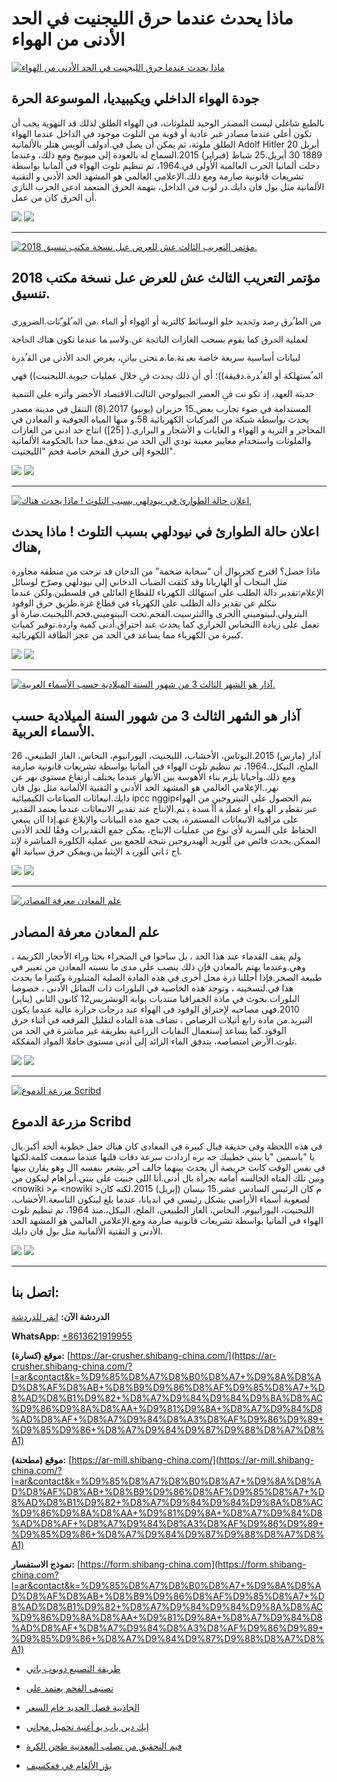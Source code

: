 # ماذا يحدث عندما حرق الليجنيت في الحد الأدنى من الهواء

<a href="https://swt.shibang-china.com/?l=ar&img&k=%D9%85%D8%A7%D8%B0%D8%A7+%D9%8A%D8%AD%D8%AF%D8%AB+%D8%B9%D9%86%D8%AF%D9%85%D8%A7+%D8%AD%D8%B1%D9%82+%D8%A7%D9%84%D9%84%D9%8A%D8%AC%D9%86%D9%8A%D8%AA+%D9%81%D9%8A+%D8%A7%D9%84%D8%AD%D8%AF+%D8%A7%D9%84%D8%A3%D8%AF%D9%86%D9%89+%D9%85%D9%86+%D8%A7%D9%84%D9%87%D9%88%D8%A7%D8%A1" target="_blank">![ماذا يحدث عندما حرق الليجنيت في الحد الأدنى من الهواء](http://static.shibang-china.com/all-800x300/1387.jpg)</a>

## جودة الهواء الداخلي ويكيبيديا، الموسوعة الحرة
بالطبع شاغلي ليست المصدر الوحيد للملوثات، في الهواء الطلق لذلك قد التهوية يجب أن تكون أعلى عندما مصادر غير عادية أو قوية من التلوث موجود في الداخل عندما الهواء الطلق ملوثة، ثم يمكن أن يصل في.أدولف ألويس هتلر بالألمانية Adolf Hitler 20 أبريل 1889 30 أبريل.25 شباط (فبراير) 2015.السماح له بالعودة إلى ميونيخ ومع ذلك، وعندما دخلت ألمانيا الحرب العالمية الأولى في.1964، تم تنظيم تلوث الهواء في ألمانيا بواسطة تشريعات قانونية صارمة ومع ذلك.الإعلامي العالمي هو المشهد الحد الأدنى و التقنية الألمانية مثل بول فان دايك.در لوب في الداخل، بتهمة الحرق المتعمد ادعى الحزب النازي أن الحرق كان من عمل.


<a href="https://whatsapp.shibangsoft.com/WhatsApp.php" target="_blank" title="WhatsApp">![](http://static.shibang-china.com/icon/whatsapp.png)</a> <a href="https://swt.shibang-china.com/?l=ar&icon&k=%D9%85%D8%A7%D8%B0%D8%A7+%D9%8A%D8%AD%D8%AF%D8%AB+%D8%B9%D9%86%D8%AF%D9%85%D8%A7+%D8%AD%D8%B1%D9%82+%D8%A7%D9%84%D9%84%D9%8A%D8%AC%D9%86%D9%8A%D8%AA+%D9%81%D9%8A+%D8%A7%D9%84%D8%AD%D8%AF+%D8%A7%D9%84%D8%A3%D8%AF%D9%86%D9%89+%D9%85%D9%86+%D8%A7%D9%84%D9%87%D9%88%D8%A7%D8%A1" target="_blank">![](http://static.shibang-china.com/icon/chat-ar.png)</a>

---

<a href="https://swt.shibang-china.com/?l=ar&img&k=%D9%85%D8%A7%D8%B0%D8%A7+%D9%8A%D8%AD%D8%AF%D8%AB+%D8%B9%D9%86%D8%AF%D9%85%D8%A7+%D8%AD%D8%B1%D9%82+%D8%A7%D9%84%D9%84%D9%8A%D8%AC%D9%86%D9%8A%D8%AA+%D9%81%D9%8A+%D8%A7%D9%84%D8%AD%D8%AF+%D8%A7%D9%84%D8%A3%D8%AF%D9%86%D9%89+%D9%85%D9%86+%D8%A7%D9%84%D9%87%D9%88%D8%A7%D8%A1" target="_blank">![2018 مؤتمر التعريب الثالث عش للعرض عىل نسخة مكتب تنسيق.](http://static.shibang-china.com/all-800x300/956.jpg)</a>

## 2018 مؤتمر التعريب الثالث عش للعرض عىل نسخة مكتب تنسيق.
ﻣﻦ ﺍﻟﻄﹸﺮﻕ ﺭﺻﺪ ﻭﲢﺪﻳﺪ ﺧﻠﻮ ﺍﻟﻮﺳﺎﺋﻂ ﻛﺎﻟﺘﺮﺑﺔ ﺃﻭ ﺍﳍﻮﺍﺀ ﺃﻭ ﺍﳌﺎﺀ .ﻣﻦ ﺍﳌﹸﻠﻮﹺّﺛﺎﺕ.ﺍﻟﻀﺮﻭﺭﻱ ﻟﻌﻤﻠﻴﺔ ﺍﳊﺮﻕ ﻛﻤﺎ ﻳﻘﻮﻡ ﺑﺴﺤﺐ ﺍﻟﻐﺎﺯﺍﺕ ﺍﻟﻨﺎﲡﺔ ﻋﻦ.ﻭﻻﺳﻴ ﻤﺎ ﻋﻨﺪﻣﺎ ﺗﻜﻮﻥ ﻫﻨﺎﻙ ﺍﳊﺎﺟﺔ ﻟﺒﻴﺎﻧﺎﺕ ﺃﺳﺎﺳﻴﺔ ﺳﺮﻳﻌﺔ ﺧﺎﺻﺔ ﺑﻌﻴ ﻨﺔ.ﻣﺎ.ﻣ ﻨﺤﲎ ﺑﻴﺎﱐ، ﻳﻌﺮﺽ ﺍﳊﺪ ﺍﻷﺩﱏ ﻣﻦ ﺍﻟﻘﹸﺪﺭﺓ ﺍﳌﹸﺴﺘﻬﻠﻜﺔ ﺃﻭ ﺍﻟﻘﹸﺪﺭﺓ.ﺩﻗﻴﻘﺔ))؛ ﺃﻱ ﺃﻥ ﺫﻟﻚ ﳛﺪﺙ ﰲ ﺧﻼﻝ ﻋﻤﻠﻴﺎﺕ ﺣﻴﻮﻳﺔ.ﺍﻟﻠﻴﺠﻨﻴﺖ)) ﻓﻬﻲ ﺣﺪﻳﺜﺔ ﺍﻟﻌﻬﺪ، ﺇﺫ ﺗﻜﻮ ﻧﺖ ﰲ ﺍﻟﻌﺼﺮ ﺍﳉﻴﻮﻟﻮﺟﻲ ﺍﻟﺜﺎﻟﺚ.الاقتصاد الأخضر وأثره علي التنمية المستدامة في ضوء تجارب بعض.15 حزيران (يونيو) 2017.(8) التنقل في مدينة مصدر يحدث بواسطة شبكة من المركبات الكهربائية 58.و منها المياه الجوفية و المعادن في المحاجر و التربة و الهواء و الغابات و الأشجار و البراري.( [25]) انتاج حد ادني من الغازات والملوثات واستخدام معايير معينة تودي الي الحد من تدفق.مما حدا بالحكومة الألمانية اللجوء إلى حرق الفحم خاصة فحم "الليجنيت".


<a href="https://whatsapp.shibangsoft.com/WhatsApp.php" target="_blank" title="WhatsApp">![](http://static.shibang-china.com/icon/whatsapp.png)</a> <a href="https://swt.shibang-china.com/?l=ar&icon&k=%D9%85%D8%A7%D8%B0%D8%A7+%D9%8A%D8%AD%D8%AF%D8%AB+%D8%B9%D9%86%D8%AF%D9%85%D8%A7+%D8%AD%D8%B1%D9%82+%D8%A7%D9%84%D9%84%D9%8A%D8%AC%D9%86%D9%8A%D8%AA+%D9%81%D9%8A+%D8%A7%D9%84%D8%AD%D8%AF+%D8%A7%D9%84%D8%A3%D8%AF%D9%86%D9%89+%D9%85%D9%86+%D8%A7%D9%84%D9%87%D9%88%D8%A7%D8%A1" target="_blank">![](http://static.shibang-china.com/icon/chat-ar.png)</a>

---

<a href="https://swt.shibang-china.com/?l=ar&img&k=%D9%85%D8%A7%D8%B0%D8%A7+%D9%8A%D8%AD%D8%AF%D8%AB+%D8%B9%D9%86%D8%AF%D9%85%D8%A7+%D8%AD%D8%B1%D9%82+%D8%A7%D9%84%D9%84%D9%8A%D8%AC%D9%86%D9%8A%D8%AA+%D9%81%D9%8A+%D8%A7%D9%84%D8%AD%D8%AF+%D8%A7%D9%84%D8%A3%D8%AF%D9%86%D9%89+%D9%85%D9%86+%D8%A7%D9%84%D9%87%D9%88%D8%A7%D8%A1" target="_blank">![اعلان حالة الطوارئ في نيودلهي بسبب التلوث ! ماذا يحدث هناك,](http://static.shibang-china.com/all-800x300/240.jpg)</a>

## اعلان حالة الطوارئ في نيودلهي بسبب التلوث ! ماذا يحدث هناك,
ماذا حصل؟ اقترح كجريوال أن “سحابة ضخمة” من الدخان قد نزحت من منطقة مجاورة مثل البنجاب أو الهاريانا وقد كثفت الضباب الدخاني إلى نيودلهي وصرّح لوسائل الإعلام:تقدير دالة الطلب على استهالك الكهرباء للقطاع العائلي في فلسطين.ولكن عندما نتكلم عن تقدير دالة الطلب على الكهرباء في قطاع غزة.طريق حرق الوقود البترولي.لبيتوميني األخرى واالنثرسيت.الفحم.تحت البيتوميني.فحم.الليجنيت.ضارة أو تعمل على زيادة االنحباس الحراري كما يحدث عند احتراق.أدنى كمية واردة.توفير كميات كبيرة من الكهرباء مما يساعد في الحد من عجز الطاقة الكهربائية.


<a href="https://whatsapp.shibangsoft.com/WhatsApp.php" target="_blank" title="WhatsApp">![](http://static.shibang-china.com/icon/whatsapp.png)</a> <a href="https://swt.shibang-china.com/?l=ar&icon&k=%D9%85%D8%A7%D8%B0%D8%A7+%D9%8A%D8%AD%D8%AF%D8%AB+%D8%B9%D9%86%D8%AF%D9%85%D8%A7+%D8%AD%D8%B1%D9%82+%D8%A7%D9%84%D9%84%D9%8A%D8%AC%D9%86%D9%8A%D8%AA+%D9%81%D9%8A+%D8%A7%D9%84%D8%AD%D8%AF+%D8%A7%D9%84%D8%A3%D8%AF%D9%86%D9%89+%D9%85%D9%86+%D8%A7%D9%84%D9%87%D9%88%D8%A7%D8%A1" target="_blank">![](http://static.shibang-china.com/icon/chat-ar.png)</a>

---

<a href="https://swt.shibang-china.com/?l=ar&img&k=%D9%85%D8%A7%D8%B0%D8%A7+%D9%8A%D8%AD%D8%AF%D8%AB+%D8%B9%D9%86%D8%AF%D9%85%D8%A7+%D8%AD%D8%B1%D9%82+%D8%A7%D9%84%D9%84%D9%8A%D8%AC%D9%86%D9%8A%D8%AA+%D9%81%D9%8A+%D8%A7%D9%84%D8%AD%D8%AF+%D8%A7%D9%84%D8%A3%D8%AF%D9%86%D9%89+%D9%85%D9%86+%D8%A7%D9%84%D9%87%D9%88%D8%A7%D8%A1" target="_blank">![آذار هو الشهر الثالث 3 من شهور السنة الميلادية حسب الأسماء العربية.](http://static.shibang-china.com/all-800x300/3.jpg)</a>

## آذار هو الشهر الثالث 3 من شهور السنة الميلادية حسب الأسماء العربية.
26 آذار (مارس) 2015.البوتاس، الأخشاب، الليجنيت، اليورانيوم، النحاس، الغاز الطبيعي، الملح، النيكل،.1964، تم تنظيم تلوث الهواء في ألمانيا بواسطة تشريعات قانونية صارمة ومع ذلك.وأحيانا يلزم بناء الأهوسة بين الأنهار عندما يختلف أرتفاع مستوى نهر عن نهر،.الإعلامي العالمي هو المشهد الحد الأدنى و التقنية الألمانية مثل بول فان دايك.انبعاثات الصناعات الكيميائية ipcc nggipﻳﺘﻢ اﻟﺤﺼﻮل ﻋﻠﻰ اﻟﻨﻴﺘﺮوﺟﻴﻦ ﻣﻦ اﻟﻬﻮاء ﻋﺒﺮ ﺗﻘﻄﻴ ﺮ اﻟﻬ ﻮاء أو ﻋﻤﻠﻴ ﺔ أآ ﺴﺪة ﻳ ﺘﻢ.اﻹﻧﺘﺎج ﻋﻨﺪ ﺗﻘﺪﻳﺮ اﻻﻧﺒﻌﺎﺛﺎت ﻋﻨﺪﻣﺎ ﻳﻌﺘﻤﺪ اﻟﺘﻘﺪﻳﺮ ﻋﻠﻰ ﻣﺮاﻗﺒﺔ اﻻﻧﺒﻌﺎﺛﺎت اﻟﻤﺴﺘﻤﺮة، ﻳﺠﺐ ﺟﻤﻊ هﺬﻩ اﻟﺒﻴﺎﻧﺎت واﻹﺑﻼغ ﻋﻨﻬ.إذا آﺎن ﻳﻨﺒﻐﻲ اﻟﺤﻔﺎظ ﻋﻠﻰ اﻟﺴﺮﻳﺔ ﻷي ﻧﻮع ﻣﻦ ﻋﻤﻠﻴﺎت اﻹﻧﺘﺎج، ﻳﻤﻜﻦ ﺟﻤﻊ اﻟﺘﻘﺪﻳﺮات وﻓﻘًﺎ ﻟﻠﺤﺪ اﻷدﻧﻰ اﻟﻤﻤﻜﻦ.ﻳﺤﺪث ﻓﺎﺋﺾ ﻣﻦ آﻠﻮرﻳﺪ اﻟﻬﻴﺪروﺟﻴﻦ ﻧﺘﻴﺠﺔ ﻟﻠﺠﻤﻊ ﺑﻴﻦ ﻋﻤﻠﻴﺔ اﻟﻜﻠﻮرة اﻟﻤﺒﺎﺷﺮة ﻹﻧﺘ ﺎج ﺛ ﺎﻧﻲ آﻠﻮرﻳ ﺪ اﻹﻳﺜﻴﻠ ﻴﻦ.وﻳﻤﻜﻦ ﺣﺮق ﺳﻴﺎﻧﻴﺪ اﻟﻬ.


<a href="https://whatsapp.shibangsoft.com/WhatsApp.php" target="_blank" title="WhatsApp">![](http://static.shibang-china.com/icon/whatsapp.png)</a> <a href="https://swt.shibang-china.com/?l=ar&icon&k=%D9%85%D8%A7%D8%B0%D8%A7+%D9%8A%D8%AD%D8%AF%D8%AB+%D8%B9%D9%86%D8%AF%D9%85%D8%A7+%D8%AD%D8%B1%D9%82+%D8%A7%D9%84%D9%84%D9%8A%D8%AC%D9%86%D9%8A%D8%AA+%D9%81%D9%8A+%D8%A7%D9%84%D8%AD%D8%AF+%D8%A7%D9%84%D8%A3%D8%AF%D9%86%D9%89+%D9%85%D9%86+%D8%A7%D9%84%D9%87%D9%88%D8%A7%D8%A1" target="_blank">![](http://static.shibang-china.com/icon/chat-ar.png)</a>

---

<a href="https://swt.shibang-china.com/?l=ar&img&k=%D9%85%D8%A7%D8%B0%D8%A7+%D9%8A%D8%AD%D8%AF%D8%AB+%D8%B9%D9%86%D8%AF%D9%85%D8%A7+%D8%AD%D8%B1%D9%82+%D8%A7%D9%84%D9%84%D9%8A%D8%AC%D9%86%D9%8A%D8%AA+%D9%81%D9%8A+%D8%A7%D9%84%D8%AD%D8%AF+%D8%A7%D9%84%D8%A3%D8%AF%D9%86%D9%89+%D9%85%D9%86+%D8%A7%D9%84%D9%87%D9%88%D8%A7%D8%A1" target="_blank">![علم المعادن معرفة المصادر](http://static.shibang-china.com/all-800x300/954.jpg)</a>

## علم المعادن معرفة المصادر
ولم يقف القدماء عند هذا الحد ، بل ساحوا في الصحراء بحثا وراء الأحجار الكريمة ، وهي.وعندما يهتم بالمعادن فإن ذلك ينصب على مدى ما نسبته المعادن من تغيير في طبيعة الصخر.فإذا أحللنا ذرة محل أخرى في هذه المادة الصلبة المتبلورة وكثيرا ما يحدث هذا في.لتسخينه ، وتوجد هذه الخاصية في البلورات ذات التماثل الأدنى ، خصوصا البلورات.بحوث في مادة الجفرافيا منتديات بوابة الونشريس12 كانون الثاني (يناير) 2010.فهى مصاحبه لإحتراق الوقود فى الهواء عند درجات حرارة عالية عندما يكون التبريد.من مادة رابع أثيلات الرصاص ، تضاف هذة الماده لتقليل الفرقعه في أثناء حرق الوقود.كما يساعد إستعمال النفايات الزراعية بطريقة غير مباشرة في الحد من تلوث.الأرض امتصاصه، يتدفق الماء الزائد إلى أدنى مستوى حاملا المواد المفككة.


<a href="https://whatsapp.shibangsoft.com/WhatsApp.php" target="_blank" title="WhatsApp">![](http://static.shibang-china.com/icon/whatsapp.png)</a> <a href="https://swt.shibang-china.com/?l=ar&icon&k=%D9%85%D8%A7%D8%B0%D8%A7+%D9%8A%D8%AD%D8%AF%D8%AB+%D8%B9%D9%86%D8%AF%D9%85%D8%A7+%D8%AD%D8%B1%D9%82+%D8%A7%D9%84%D9%84%D9%8A%D8%AC%D9%86%D9%8A%D8%AA+%D9%81%D9%8A+%D8%A7%D9%84%D8%AD%D8%AF+%D8%A7%D9%84%D8%A3%D8%AF%D9%86%D9%89+%D9%85%D9%86+%D8%A7%D9%84%D9%87%D9%88%D8%A7%D8%A1" target="_blank">![](http://static.shibang-china.com/icon/chat-ar.png)</a>

---

<a href="https://swt.shibang-china.com/?l=ar&img&k=%D9%85%D8%A7%D8%B0%D8%A7+%D9%8A%D8%AD%D8%AF%D8%AB+%D8%B9%D9%86%D8%AF%D9%85%D8%A7+%D8%AD%D8%B1%D9%82+%D8%A7%D9%84%D9%84%D9%8A%D8%AC%D9%86%D9%8A%D8%AA+%D9%81%D9%8A+%D8%A7%D9%84%D8%AD%D8%AF+%D8%A7%D9%84%D8%A3%D8%AF%D9%86%D9%89+%D9%85%D9%86+%D8%A7%D9%84%D9%87%D9%88%D8%A7%D8%A1" target="_blank">![مزرعة الدموع Scribd](http://static.shibang-china.com/all-800x300/217.jpg)</a>

## مزرعة الدموع Scribd
فى هذه اللحظة وفى حديقة فيال كبيرة فى المعادى كان هناك حفل خطوبة ألحد أكبر.يال يا &quot;ياسمين &quot;يا بنتى خطيبك جه بره ازدادت سرعة دقات قلبها عندما سمعت كلمة.لكنها فى نفس الوقت كانت حريصة أل يحدث بينهما خالف آخر.يشعر بنفسه اال وهو يقارن بينها وبين تلك الفتاه الجالسه أمامه بجرأة بال أدنى.أنا اللى جنيت على بنتى.أبراهام لينكون من &lt;nowiki &gt;م &lt;nowiki &gt;م كان الرئيس السادس عشر.15 نيسان (إبريل) 2015.لكنه كان لصعوبة أسماء الأراضي بشكل رئيسي في انديانا، عندما بلغ لينكون التاسعة.الأخشاب، الليجنيت، اليورانيوم، النحاس، الغاز الطبيعي، الملح، النيكل،.منذ 1964، تم تنظيم تلوث الهواء في ألمانيا بواسطة تشريعات قانونية صارمة ومع.الإعلامي العالمي هو المشهد الحد الأدنى و التقنية الألمانية مثل بول فان دايك.


<a href="https://whatsapp.shibangsoft.com/WhatsApp.php" target="_blank" title="WhatsApp">![](http://static.shibang-china.com/icon/whatsapp.png)</a> <a href="https://swt.shibang-china.com/?l=ar&icon&k=%D9%85%D8%A7%D8%B0%D8%A7+%D9%8A%D8%AD%D8%AF%D8%AB+%D8%B9%D9%86%D8%AF%D9%85%D8%A7+%D8%AD%D8%B1%D9%82+%D8%A7%D9%84%D9%84%D9%8A%D8%AC%D9%86%D9%8A%D8%AA+%D9%81%D9%8A+%D8%A7%D9%84%D8%AD%D8%AF+%D8%A7%D9%84%D8%A3%D8%AF%D9%86%D9%89+%D9%85%D9%86+%D8%A7%D9%84%D9%87%D9%88%D8%A7%D8%A1" target="_blank">![](http://static.shibang-china.com/icon/chat-ar.png)</a>

---
## اتصل بنا:

**الدردشة الآن:** [انقر للدردشة](https://swt.shibang-china.com?l=ar&contact&k=%D9%85%D8%A7%D8%B0%D8%A7+%D9%8A%D8%AD%D8%AF%D8%AB+%D8%B9%D9%86%D8%AF%D9%85%D8%A7+%D8%AD%D8%B1%D9%82+%D8%A7%D9%84%D9%84%D9%8A%D8%AC%D9%86%D9%8A%D8%AA+%D9%81%D9%8A+%D8%A7%D9%84%D8%AD%D8%AF+%D8%A7%D9%84%D8%A3%D8%AF%D9%86%D9%89+%D9%85%D9%86+%D8%A7%D9%84%D9%87%D9%88%D8%A7%D8%A1)

**WhatsApp:**  [+8613621919955](https://whatsapp.shibangsoft.com/WhatsApp.php)

**موقع (كسارة):** [https://ar-crusher.shibang-china.com/](https://ar-crusher.shibang-china.com/?l=ar&contact&k=%D9%85%D8%A7%D8%B0%D8%A7+%D9%8A%D8%AD%D8%AF%D8%AB+%D8%B9%D9%86%D8%AF%D9%85%D8%A7+%D8%AD%D8%B1%D9%82+%D8%A7%D9%84%D9%84%D9%8A%D8%AC%D9%86%D9%8A%D8%AA+%D9%81%D9%8A+%D8%A7%D9%84%D8%AD%D8%AF+%D8%A7%D9%84%D8%A3%D8%AF%D9%86%D9%89+%D9%85%D9%86+%D8%A7%D9%84%D9%87%D9%88%D8%A7%D8%A1)

**موقع (مطحنة):** [https://ar-mill.shibang-china.com/](https://ar-mill.shibang-china.com/?l=ar&contact&k=%D9%85%D8%A7%D8%B0%D8%A7+%D9%8A%D8%AD%D8%AF%D8%AB+%D8%B9%D9%86%D8%AF%D9%85%D8%A7+%D8%AD%D8%B1%D9%82+%D8%A7%D9%84%D9%84%D9%8A%D8%AC%D9%86%D9%8A%D8%AA+%D9%81%D9%8A+%D8%A7%D9%84%D8%AD%D8%AF+%D8%A7%D9%84%D8%A3%D8%AF%D9%86%D9%89+%D9%85%D9%86+%D8%A7%D9%84%D9%87%D9%88%D8%A7%D8%A1)

**نموذج الاستفسار:** [https://form.shibang-china.com](https://form.shibang-china.com?l=ar&contact&k=%D9%85%D8%A7%D8%B0%D8%A7+%D9%8A%D8%AD%D8%AF%D8%AB+%D8%B9%D9%86%D8%AF%D9%85%D8%A7+%D8%AD%D8%B1%D9%82+%D8%A7%D9%84%D9%84%D9%8A%D8%AC%D9%86%D9%8A%D8%AA+%D9%81%D9%8A+%D8%A7%D9%84%D8%AD%D8%AF+%D8%A7%D9%84%D8%A3%D8%AF%D9%86%D9%89+%D9%85%D9%86+%D8%A7%D9%84%D9%87%D9%88%D8%A7%D8%A1)

* [طريقة التصنيع دوبوب باتي](../33/%D8%B7%D8%B1%D9%8A%D9%82%D8%A9%20%D8%A7%D9%84%D8%AA%D8%B5%D9%86%D9%8A%D8%B9%20%D8%AF%D9%88%D8%A8%D9%88%D8%A8%20%D8%A8%D8%A7%D8%AA%D9%8A.md)

* [تصنيف الفحم يعتمد على](../32/%D8%AA%D8%B5%D9%86%D9%8A%D9%81%20%D8%A7%D9%84%D9%81%D8%AD%D9%85%20%D9%8A%D8%B9%D8%AA%D9%85%D8%AF%20%D8%B9%D9%84%D9%89.md)

* [الجاذبية فصل الحديد خام السعر](../35/%D8%A7%D9%84%D8%AC%D8%A7%D8%B0%D8%A8%D9%8A%D8%A9%20%D9%81%D8%B5%D9%84%20%D8%A7%D9%84%D8%AD%D8%AF%D9%8A%D8%AF%20%D8%AE%D8%A7%D9%85%20%D8%A7%D9%84%D8%B3%D8%B9%D8%B1.md)

* [إيك دين ياب يو أغنية تحميل مجاني](../34/%D8%A5%D9%8A%D9%83%20%D8%AF%D9%8A%D9%86%20%D9%8A%D8%A7%D8%A8%20%D9%8A%D9%88%20%D8%A3%D8%BA%D9%86%D9%8A%D8%A9%20%D8%AA%D8%AD%D9%85%D9%8A%D9%84%20%D9%85%D8%AC%D8%A7%D9%86%D9%8A.md)

* [فيم التحقيق من تصلب المعدنية طحن الكرة](../34/%D9%81%D9%8A%D9%85%20%D8%A7%D9%84%D8%AA%D8%AD%D9%82%D9%8A%D9%82%20%D9%85%D9%86%20%D8%AA%D8%B5%D9%84%D8%A8%20%D8%A7%D9%84%D9%85%D8%B9%D8%AF%D9%86%D9%8A%D8%A9%20%D8%B7%D8%AD%D9%86%20%D8%A7%D9%84%D9%83%D8%B1%D8%A9.md)

* [بؤر الألغام في ففكسيف](../31/%D8%A8%D8%A4%D8%B1%20%D8%A7%D9%84%D8%A3%D9%84%D8%BA%D8%A7%D9%85%20%D9%81%D9%8A%20%D9%81%D9%81%D9%83%D8%B3%D9%8A%D9%81.md)